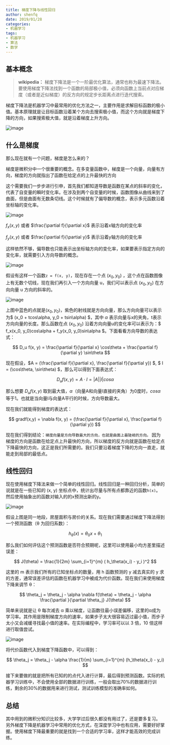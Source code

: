 ```yaml
---
title: 梯度下降与线性回归
author: shenfq
date: 2019/01/28
categories:
- 机器学习
tags:
- 机器学习
- 算法
- 数学
---
```



## 基本概念

> **wikipedia：** 梯度下降法是一个一阶最优化算法，通常也称为最速下降法。要使用梯度下降法找到一个函数的局部极小值，必须向函数上当前点对应梯度（或者是近似梯度）的反方向的规定步长距离点进行迭代搜索。

梯度下降法是机器学习中最常用的优化方法之一，主要作用是求解目标函数的极小值。基本原理就是让目标函数沿着某个方向去搜索极小值，而这个方向就是梯度下降的方向，如果搜索极大值，就是沿着梯度上升方向。

![image](https://file.shenfq.com/19-01-28/1.png)


<!-- more -->


## 什么是梯度

那么现在就有一个问题，梯度是怎么来的？

梯度是微积分中一个很重要的概念。在多变量函数中，梯度是一个向量，向量有方向，梯度的方向就指出了函数在给定点的上升最快的方向

这个需要我们一步步进行引申，首先我们都知道导数是函数在某点的斜率的变化，代表了自变量的瞬时变化率。在涉及到两个自变量的时候，函数图像从曲线来到了曲面，但是曲面有无数条切线。这个时候就有了偏导数的概念，表示多元函数沿着坐标轴的变化率。

![image](https://file.shenfq.com/19-01-28/2.png)

$f_x(x, y)$ 或者 $\frac{\partial f}{\partial x}$ 表示沿着x轴方向的变化率

$f_y(x, y)$ 或者 $\frac{\partial f}{\partial y}$ 表示沿着y轴方向的变化率

这样依然不够，偏导数也只能表示出坐标轴方向的变化率，如果要表示指定方向的变化率，就需要引入方向导数的概念。

![image](https://file.shenfq.com/19-01-28/3.png)

假设有这样一个函数`z = f(x, y)`，现在存在一个点 $(x_0, y_0)$ ，这个点在函数图像上有无数个切线，现在我们再引入一个方向向量 u，我们可以表示点 $(x_0, y_0)$ 在方向向量 u 方向的斜率的。

![image](https://file.shenfq.com/19-01-28/4.png)

上图中蓝色的点就是$(x_0, y_0)$，紫色的射线就是方向向量，那么方向向量可以表示为$ (x_0 + tcos\alpha, y_0 + tsin\alpha) $，其中 $\alpha$ 表示向量与x的夹角，t表示方向向量的长度。那么函数在点 $(x_0, y_0)$ 沿着方向向量u的变化率可以表示为：$ f_x(x_0, y_0)cos\alpha + f_y(x_0, y_0)sin\alpha $。下面看看方向导数的表达式：

$$
D_u f(x, y) = \frac{\partial f}{\partial x} \cos\theta + \frac{\partial f}{\partial y} \sin\theta
$$

现在假设，$A = (\frac{\partial f}{\partial x}, \frac{\partial f}{\partial y})  $, $ I = (\cos\theta, \sin\theta) $，那么可以得到下面表达式：

$$
D_u f(x, y) = A \cdot I = |A| |I| cos\alpha
$$

那么想要 $D_u f(x, y)$ 取到最大值，$\alpha$（向量A和向量I直接的夹角）为0度时，$cos\alpha$ 等于1。也就是当向量I与向量A平行的时候，方向导数最大。

现在我们就能得到梯度的表达式：

$$
gradf(x,y) = \nabla f(x, y) = (\frac{\partial f}{\partial x}, \frac{\partial f}{\partial y})
$$

现在我们得到结论：`梯度向量是方向导数最大的方向，也就是曲面上最陡峭的方向。` 因为梯度的方向是函数在给定点上升最快的方向，所以梯度的反方向就是函数在给定点下降最快的方向，这正是我们所需要的。我们只要沿着梯度下降的方向一直走，就能走到局部的最低点。


## 线性回归

现在使用梯度下降法来做一个简单的线性回归。线性回归是一种回归分析，简单的说就是在一些已知的 (x, y) 坐标点中，统计出尽量与所有点都靠近的函数`h(x)`。然后使用抽象出的函数对输入的的x预测出新的y。

![image](https://file.shenfq.com/19-01-28/5.png)

假设上图是同一地段，房屋面积与房价的关系。现在我们需要通过梯度下降法得到一个预测函数（θ 为回归系数）：

$$
h_{\theta}(x) = \theta_0 x + \theta_1
$$

那么我们如何评估这个预测函数是否符合预期呢，这里可以使用最小均方差里描述误差：

$$
J(\theta) = \frac{1}{2m} \sum_{i=1}^{m} ( h_\theta(x_i) - y_i )^2
$$

这里的 m 表示我们所有的已知坐标点的数量，用 h 函数预测的 y 减去真实的 y 求的方差，通常误差评估的函数在机器学习中被成为代价函数。现在我们来使用梯度下降来调节 θ：

$$
\theta_j = \theta_j - \alpha \nabla f(\theta) = \theta_j - \alpha  \frac{\partial }{\partial \theta_j} J(\theta)
$$

简单来说就是让 θ 每次减去 α 乘以梯度，让函数往最小误差偏移，这里的α成为学习率。其作用是限制梯度方向的速率，如果步子太大很容易迈过最小值，而步子太小又会减缓寻找最小值的速率。在实际编程中，学习率可以以 3 倍，10 倍这样进行取值尝试。

![image](https://file.shenfq.com/19-01-28/6.png)

将代价函数代入到梯度下降函数中，可以得到：

$$
\theta_j = \theta_j - \alpha  \frac{1}{m} \sum_{i=1}^{m} (h_\theta(x_i) - y_i) 
$$

接下来要做的就是把所有已知的的点代入进行计算，最后得到预测函数。实际的机器学习训练中，不会使用全部的数据进行训练，一般会取出70%的数据进行训练，剩余的30%的数据用来进行测试，测试训练模型的准确率如何。


## 总结

其中用到的微积分知识比较多，大学学过后很久都没有用过了，还是要多复习。
另外梯度下降是机器学习中常用的优化方式，在深度学习中也有应用，需要好好掌握。使用梯度下降最重要的就是找到一个合适的学习率，这样才能高效的完成训练。
